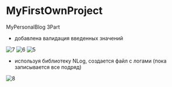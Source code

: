 # MyFirstOwnProject
MyPersonalBlog 3Part
* добавлена валидация введенных значений

![7](https://github.com/mispansk/MyFirstOwnProject/assets/104310287/041f1348-6ef4-4cf8-bc27-a3e0e7aa2662)
![6](https://github.com/mispansk/MyFirstOwnProject/assets/104310287/06da14e0-78fd-4871-b81d-c32cec189bff)
![5](https://github.com/mispansk/MyFirstOwnProject/assets/104310287/dddb4400-94e7-429f-a9ca-83f6b9699b69)

* используя библиотеку NLog, создается файл с логами (пока записывается все подряд)

![8](https://github.com/mispansk/MyFirstOwnProject/assets/104310287/c51188e2-10d1-4c13-8932-b9c94615388a)
